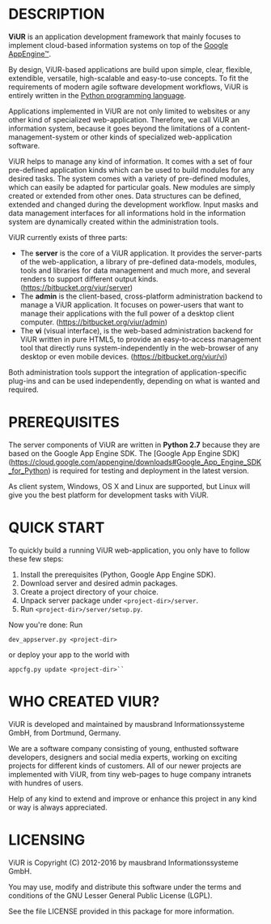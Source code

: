 
DESCRIPTION
===========

**ViUR** is an application development framework that mainly focuses to
implement cloud-based information systems on top of the
[Google AppEngine™](http://appengine.google.com).

By design, ViUR-based applications are build upon simple, clear, flexible,
extendible, versatile, high-scalable and easy-to-use concepts. To fit the
requirements of modern agile software development workflows, ViUR is entirely
written in the [Python programming language](http://www.python.org/).

Applications implemented in ViUR are not only limited to websites or any other
kind of specialized web-application. Therefore, we call ViUR an information
system, because it goes beyond the limitations of a content-management-system
or other kinds of specialized web-application software.

ViUR helps to manage any kind of information. It comes with a set of four
pre-defined application kinds which can be used to build modules for any
desired tasks. The system comes with a variety of pre-defined modules, which
can easily be adapted for particular goals. New modules are simply created or
extended from other ones. Data structures can be defined, extended and changed
during the development workflow. Input masks and data management interfaces
for all informations hold in the information system are dynamically created
within the administration tools.

ViUR currently exists of three parts:

- The **server** is the core of a ViUR application. It provides the server-parts
  of the web-application, a library of pre-defined data-models, modules, tools
  and libraries for data management and much more, and several renders to
  support different output kinds. (https://bitbucket.org/viur/server)
- The **admin** is the client-based, cross-platform administration backend to
  manage a ViUR application. It focuses on power-users that want to manage
  their applications with the full power of a desktop client computer.
  (https://bitbucket.org/viur/admin)
- The **vi** (visual interface), is the web-based administration backend for
  ViUR written in pure HTML5, to provide an easy-to-access management tool
  that directly runs system-independently in the web-browser of any desktop or
  even mobile devices. (https://bitbucket.org/viur/vi)

Both administration tools support the integration of application-specific
plug-ins and can be used independently, depending on what is wanted and
required.

PREREQUISITES
===========

The server components of ViUR are written in **Python 2.7** because they are
based on the Google App Engine SDK. The [Google App Engine SDK]
(https://cloud.google.com/appengine/downloads#Google_App_Engine_SDK_for_Python)
is required for testing and deployment in the latest version.

As client system, Windows, OS X and Linux are supported, but Linux will give
you the best platform for development tasks with ViUR.

QUICK START
===========

To quickly build a running ViUR web-application, you only have to follow these
few steps:

1. Install the prerequisites (Python, Google App Engine SDK).
2. Download server and desired admin packages.
3. Create a project directory of your choice.
4. Unpack server package under ``<project-dir>/server``.
5. Run ``<project-dir>/server/setup.py``.

Now you're done: Run

	dev_appserver.py <project-dir>

or deploy your app to the world with

	appcfg.py update <project-dir>``


WHO CREATED VIUR?
=================

ViUR is developed and maintained by mausbrand Informationssysteme GmbH,
from Dortmund, Germany.

We are a software company consisting of young, enthusted software developers,
designers and social media experts, working on exciting projects for different
kinds of customers. All of our newer projects are implemented with ViUR, from
tiny web-pages to huge company intranets with hundres of users.

Help of any kind to extend and improve or enhance this project in any kind or 
way is always appreciated.

LICENSING
=========

ViUR is Copyright (C) 2012-2016 by mausbrand Informationssysteme GmbH.

You may use, modify and distribute this software under the terms and conditions
of the GNU Lesser General Public License (LGPL).

See the file LICENSE provided in this package for more information.
